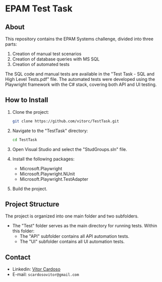 ﻿# EPAM Test Task

## About
This repository contains the EPAM Systems challenge, divided into three parts:
1. Creation of manual test scenarios
2. Creation of database queries with MS SQL
3. Creation of automated tests

The SQL code and manual tests are available in the "Test Task - SQL and High Level Tests.pdf" file. 
The automated tests were developed using the Playwright framework with the C# stack, covering both API and UI testing.

## How to Install

1. Clone the project:

   ```bash
   git clone https://github.com/vitorc/TestTask.git
   ```

2. Navigate to the "TestTask" directory:

   ```bash
   cd TestTask
   ```

3. Open Visual Studio and select the "StudGroups.sln" file.

4. Install the following packages:
   - Microsoft.Playwright
   - Microsoft.Playwright.NUnit
   - Microsoft.Playwright.TestAdapter

5. Build the project.

## Project Structure
The project is organized into one main folder and two subfolders.

- The "Test" folder serves as the main directory for running tests. Within this folder:
  - The "API" subfolder contains all API automation tests.
  - The "UI" subfolder contains all UI automation tests.

## Contact
- Linkedin: [Vitor Cardoso](https://www.linkedin.com/in/vitor-cardoso-)
- E-mail: `scardosovitor@gmail.com`
